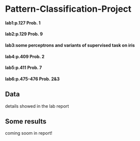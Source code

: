 # Pattern-Classification-Project
#### lab1:p.127 Prob. 1
#### lab2:p.129 Prob. 9
#### lab3:some perceptrons and variants of supervised task on iris
#### lab4:p.409 Prob. 2
#### lab5:p.411 Prob. 7
#### lab6:p.475-476 Prob. 2&3
## Data
details showed in the lab report
## Some results
coming soom in report!
